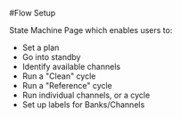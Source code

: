 #Flow Setup

State Machine Page which enables users to:

- Set a plan
- Go into standby
- Identify available channels
- Run a "Clean" cycle
- Run a "Reference" cycle
- Run individual channels, or a cycle
- Set up labels for Banks/Channels
